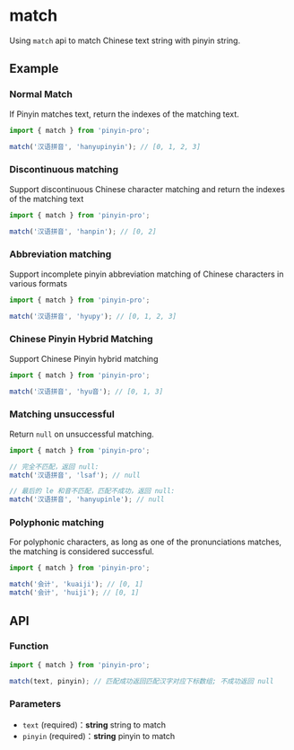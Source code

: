 # match

Using `match` api to match Chinese text string with pinyin string.

## Example

### Normal Match

If Pinyin matches text, return the indexes of the matching text.

```js
import { match } from 'pinyin-pro';

match('汉语拼音', 'hanyupinyin'); // [0, 1, 2, 3]
```

### Discontinuous matching

Support discontinuous Chinese character matching and return the indexes of the matching text

```js
import { match } from 'pinyin-pro';

match('汉语拼音', 'hanpin'); // [0, 2]
```

### Abbreviation matching

Support incomplete pinyin abbreviation matching of Chinese characters in various formats

```js
import { match } from 'pinyin-pro';

match('汉语拼音', 'hyupy'); // [0, 1, 2, 3]
```

### Chinese Pinyin Hybrid Matching

Support Chinese Pinyin hybrid matching

```js
import { match } from 'pinyin-pro';

match('汉语拼音', 'hyu音'); // [0, 1, 3]
```

### Matching unsuccessful

Return `null` on unsuccessful matching.

```js
import { match } from 'pinyin-pro';

// 完全不匹配，返回 null:
match('汉语拼音', 'lsaf'); // null

// 最后的 le 和音不匹配，匹配不成功，返回 null:
match('汉语拼音', 'hanyupinle'); // null
```

### Polyphonic matching

For polyphonic characters, as long as one of the pronunciations matches, the matching is considered successful.

```js
import { match } from 'pinyin-pro';

match('会计', 'kuaiji'); // [0, 1]
match('会计', 'huiji'); // [0, 1]
```

## API

### Function

```js
import { match } from 'pinyin-pro';

match(text, pinyin); // 匹配成功返回匹配汉字对应下标数组; 不成功返回 null
```

### Parameters

- `text` (required)：<b>string</b> string to match
- `pinyin` (required)：<b>string</b> pinyin to match
